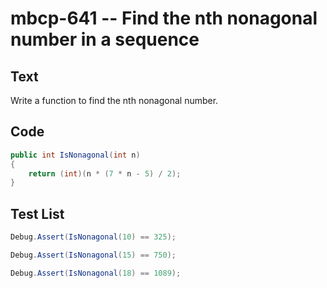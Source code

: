 # mbcp-641 -- Find the nth nonagonal number in a sequence

## Text

Write a function to find the nth nonagonal number.

## Code

```csharp
public int IsNonagonal(int n) 
{
    return (int)(n * (7 * n - 5) / 2);
}
```

## Test List

```csharp
Debug.Assert(IsNonagonal(10) == 325);
```

```csharp
Debug.Assert(IsNonagonal(15) == 750);
```

```csharp
Debug.Assert(IsNonagonal(18) == 1089);
```
